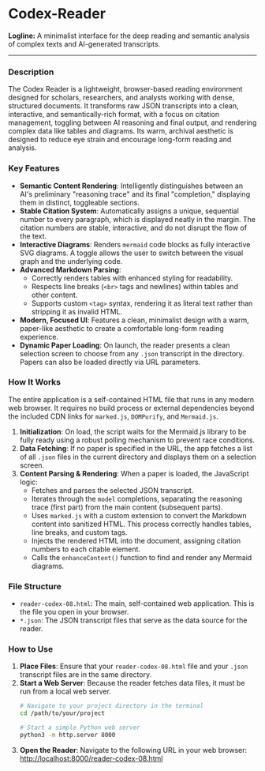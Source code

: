 # Codex-Reader

**Logline:** A minimalist interface for the deep reading and semantic analysis of complex texts and AI-generated transcripts.

---

### Description

The Codex Reader is a lightweight, browser-based reading environment designed for scholars, researchers, and analysts working with dense, structured documents. It transforms raw JSON transcripts into a clean, interactive, and semantically-rich format, with a focus on citation management, toggling between AI reasoning and final output, and rendering complex data like tables and diagrams. Its warm, archival aesthetic is designed to reduce eye strain and encourage long-form reading and analysis.

### Key Features

*   **Semantic Content Rendering**: Intelligently distinguishes between an AI's preliminary "reasoning trace" and its final "completion," displaying them in distinct, toggleable sections.
*   **Stable Citation System**: Automatically assigns a unique, sequential number to every paragraph, which is displayed neatly in the margin. The citation numbers are stable, interactive, and do not disrupt the flow of the text.
*   **Interactive Diagrams**: Renders `mermaid` code blocks as fully interactive SVG diagrams. A toggle allows the user to switch between the visual graph and the underlying code.
*   **Advanced Markdown Parsing**: 
    *   Correctly renders tables with enhanced styling for readability.
    *   Respects line breaks (`<br>` tags and newlines) within tables and other content.
    *   Supports custom `<tag>` syntax, rendering it as literal text rather than stripping it as invalid HTML.
*   **Modern, Focused UI**: Features a clean, minimalist design with a warm, paper-like aesthetic to create a comfortable long-form reading experience.
*   **Dynamic Paper Loading**: On launch, the reader presents a clean selection screen to choose from any `.json` transcript in the directory. Papers can also be loaded directly via URL parameters.

### How It Works

The entire application is a self-contained HTML file that runs in any modern web browser. It requires no build process or external dependencies beyond the included CDN links for `marked.js`, `DOMPurify`, and `Mermaid.js`.

1.  **Initialization**: On load, the script waits for the Mermaid.js library to be fully ready using a robust polling mechanism to prevent race conditions.
2.  **Data Fetching**: If no paper is specified in the URL, the app fetches a list of all `.json` files in the current directory and displays them on a selection screen.
3.  **Content Parsing & Rendering**: When a paper is loaded, the JavaScript logic:
    *   Fetches and parses the selected JSON transcript.
    *   Iterates through the `model` completions, separating the reasoning trace (first part) from the main content (subsequent parts).
    *   Uses `marked.js` with a custom extension to convert the Markdown content into sanitized HTML. This process correctly handles tables, line breaks, and custom tags.
    *   Injects the rendered HTML into the document, assigning citation numbers to each citable element.
    *   Calls the `enhanceContent()` function to find and render any Mermaid diagrams.

### File Structure

*   `reader-codex-08.html`: The main, self-contained web application. This is the file you open in your browser.
*   `*.json`: The JSON transcript files that serve as the data source for the reader.

### How to Use

1.  **Place Files**: Ensure that your `reader-codex-08.html` file and your `.json` transcript files are in the same directory.
2.  **Start a Web Server**: Because the reader fetches data files, it must be run from a local web server.
    ```bash
    # Navigate to your project directory in the terminal
    cd /path/to/your/project
    
    # Start a simple Python web server
    python3 -m http.server 8000
    ```
3.  **Open the Reader**: Navigate to the following URL in your web browser:
    [http://localhost:8000/reader-codex-08.html](http://localhost:8000/reader-codex-08.html)
